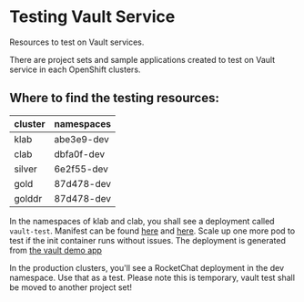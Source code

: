 # Testing Vault Service

Resources to test on Vault services.

There are project sets and sample applications created to test on Vault service in each OpenShift clusters.

## Where to find the testing resources:
| cluster | namespaces |
|---|---|
| klab | abe3e9-dev |
| clab | dbfa0f-dev |
| silver | 6e2f55-dev |
| gold | 87d478-dev |
| golddr | 87d478-dev |

In the namespaces of klab and clab, you shall see a deployment called `vault-test`. Manifest can be found [here](./assets/vault-test-klab.yaml) and [here](./assets/vault-test-clab.yaml). Scale up one more pod to test if the init container runs without issues. The deployment is generated from [the vault demo app](https://github.com/bcgov/how-to-workshops/tree/master/vault/getting-started-demo)

In the production clusters, you'll see a RocketChat deployment in the dev namespace. Use that as a test. Please note this is temporary, vault test shall be moved to another project set!
